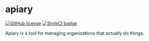 # apiary
[![GitHub license](https://img.shields.io/github/license/robojackets/apiary.svg?style=flat-square)](https://raw.githubusercontent.com/robojackets/apiary/master/LICENSE) [![StyleCI badge](https://styleci.io/repos/92999743/shield)](https://styleci.io/repos/92999743)

Apiary is a tool for managing organizations that actually do things.
